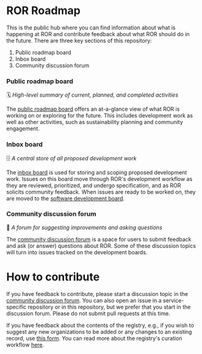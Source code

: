 # ROR Roadmap
This is the public hub where you can find information about what is happening at ROR and contribute feedback about what ROR should do in the future. There are three key sections of this repository:
1. Public roadmap board
2. Inbox board
3. Community discussion forum


### Public roadmap board
:spiral_calendar: _High-level summary of current, planned, and completed activities_

The [public roadmap board](https://github.com/ror-community/ror-roadmap/projects/3) offers an at-a-glance view of what ROR is working on or exploring for the future. This includes development work as well as other activities, such as sustainability planning and community engagement. 

### Inbox board
:file_cabinet: _A central store of all proposed development work_

The [inbox board](https://github.com/ror-community/ror-roadmap/projects/1) is used for storing and scoping proposed development work. Issues on this board move through ROR's development workflow as they are reviewed, prioritized, and undergo specification, and as ROR solicits community feedback. When issues are ready to be worked on, they are moved to the [software development board](https://github.com/orgs/ror-community/projects/3). 

### Community discussion forum
:speech_balloon: _A forum for suggesting improvements and asking questions_

The [community discussion forum](https://github.com/ror-community/ror-roadmap/discussions) is a space for users to submit feedback and ask (or answer) questions about ROR. Some of these discussion topics will turn into issues tracked on the development boards. 

# How to contribute
If you have feedback to contribute, please start a discussion topic in the [community discussion forum](https://github.com/ror-community/ror-roadmap/discussions). You can also open an issue in a service-specific repository or in this repository, but we prefer that you start in the discussion forum. Please do not submit pull requests at this time. 

If you have feedback about the contents of the registry, e.g., if you wish to suggest any new organizations to be added or any changes to an existing record, use [this form](https://docs.google.com/forms/d/e/1FAIpQLSdJYaMTCwS7muuTa-B_CnAtCSkKzt19lkirAKG4u7umH9Nosg/viewform). You can read more about the registry's curation workflow [here](https://github.com/ror-community/ror-updates). 
